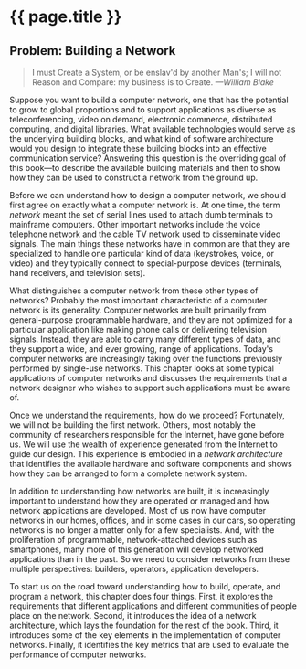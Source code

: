 # {{ page.title }}

## Problem: Building a Network

> I must Create a System, or be enslav'd by another Man's; I will not
> Reason and Compare: my business is to Create. *—William Blake*

Suppose you want to build a computer network, one that has the potential
to grow to global proportions and to support applications as diverse as
teleconferencing, video on demand, electronic commerce, distributed
computing, and digital libraries. What available technologies would
serve as the underlying building blocks, and what kind of software
architecture would you design to integrate these building blocks into an
effective communication service? Answering this question is the
overriding goal of this book—to describe the available building
materials and then to show how they can be used to construct a network
from the ground up.

Before we can understand how to design a computer network, we
should first agree on exactly what a computer network is. At one
time, the term *network* meant the set of serial lines used to attach
dumb terminals to mainframe computers. Other important networks include
the voice telephone network and the cable TV network used to disseminate
video signals. The main things these networks have in common are that
they are specialized to handle one particular kind of data (keystrokes,
voice, or video) and they typically connect to special-purpose devices
(terminals, hand receivers, and television sets).

What distinguishes a computer network from these other types of
networks? Probably the most important characteristic of a computer
network is its generality. Computer networks are built primarily from
general-purpose programmable hardware, and they are not optimized for a
particular application like making phone calls or delivering television
signals. Instead, they are able to carry many different types of data,
and they support a wide, and ever growing, range of applications.
Today's computer networks are increasingly taking over the functions
previously performed by single-use networks. This chapter looks at some
typical applications of computer networks and discusses the requirements
that a network designer who wishes to support such applications must be
aware of.

Once we understand the requirements, how do we proceed? Fortunately, we
will not be building the first network. Others, most notably the
community of researchers responsible for the Internet, have gone before
us. We will use the wealth of experience generated from the Internet to
guide our design. This experience is embodied in a *network
architecture* that identifies the available hardware and software
components and shows how they can be arranged to form a complete network
system.

In addition to understanding how networks are built, it is increasingly
important to understand how they are operated or managed and how network
applications are developed. Most of us now have computer networks in our
homes, offices, and in some cases in our cars, so operating networks is
no longer a matter only for a few specialists. And, with the
proliferation of programmable, network-attached devices such as
smartphones, many more of this generation will develop networked
applications than in the past. So we need to consider networks from
these multiple perspectives: builders, operators, application
developers.

To start us on the road toward understanding how to build, operate, and
program a network, this chapter does four things. First, it explores the
requirements that different applications and different communities of
people place on the network. Second, it introduces the idea of a network
architecture, which lays the foundation for the rest of the book. Third,
it introduces some of the key elements in the implementation of computer
networks. Finally, it identifies the key metrics that are used to
evaluate the performance of computer networks.
